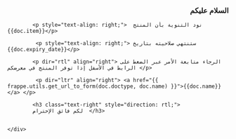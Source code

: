 <!DOCTYPE html>
<html lang="en">
<head>
    <meta charset="UTF-8">
    <meta http-equiv="X-UA-Compatible" content="IE=edge">
    <meta name="viewport" content="width=device-width, initial-scale=1.0">
    <title>Document</title>
</head>
<body>
    <div class="rtl">
        <h3 class="text-right" style="direction: rtl;">
            السلام عليكم</h3>
            
            
            <p style="text-align: right;">  نود التنوية بأن المنتج {{doc.item}}</p>
            
             <p style="text-align: right;"> ستنتهي صلاحيته بتاريخ    {{doc.expiry_date}}</p>
            
            <p dir="rtl" align="right"> الرجاء متابعة الأمر عبر الضغط على الرابط في الأسفل إذا توفر المنتج في معرضكم </p>
            
             <p dir="ltr" align="right"> <a href="{{ frappe.utils.get_url_to_form(doc.doctype, doc.name) }}">{{doc.name}}</a> </p>
            
            <h3 class="text-right" style="direction: rtl;">
            لكم فائق الإحترام  </h3>
    
        
    </div>
</body>
</html>